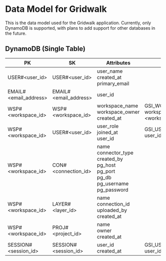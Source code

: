 # Data Model for Gridwalk

This is the data model used for the Gridwalk application. Currently, only DynamoDB is supported, with plans to add support for other databases in the future.

## DynamoDB (Single Table)
| PK | SK | Attributes | GSIs |
|---|---|---|---|
| USER#<user_id> | USER#<user_id> | user_name<br>created_at<br>primary_email | |
| EMAIL#<email_address> | EMAIL#<email_address> | user_id | |
| WSP#<workspace_id> | WSP#<workspace_id> | workspace_name<br>workspace_owner<br>created_at | GSI_WORKSPACE_BY_NAME<br>workspace_name: <workspace_name> |
| WSP#<workspace_id> | USER#<user_id> | user_role<br>joined_at<br>user_id | GSI_USER_ID<br>user_id: <user_id> |
| WSP#<workspace_id> | CON#<connection_id> | name<br>connector_type<br>created_by<br>pg_host<br>pg_port<br>pg_db<br>pg_username<br>pg_password | |
| WSP#<workspace_id> | LAYER#<layer_id> | name<br>connection_id<br>uploaded_by<br>created_at | |
| WSP#<workspace_id> | PROJ#<project_id> | name<br>owner<br>created_at | |
| SESSION#<session_id> | SESSION#<session_id> | user_id<br>created_at | GSI_USER<br>user_id: <user_id> |
